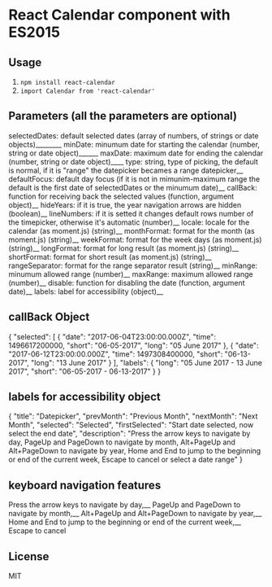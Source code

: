 # React Calendar component with ES2015



## Usage

1. `npm install react-calendar`
2. `import Calendar from 'react-calendar'`

## Parameters (all the parameters are optional)

selectedDates: default selected dates (array of numbers, of strings or date objects)________
minDate: minumum date for starting the calendar (number, string or date object)______
maxDate: maximum date for ending the calendar (number, string or date object)____
type: string, type of picking, the default is normal, if it is "range" the datepicker becames a range datepicker__
defaultFocus: default day focus (if it is not in mimunim-maximum range the default is the first date of selectedDates or the minumum date)__
callBack: function for receiving back the selected values (function, argument object)__
hideYears: if it is true, the year navigation arrows are hidden (boolean)__
lineNumbers: if it is setted it changes default rows number of the timepicker, otherwise it's automatic (number)__
locale: locale for the calendar (as moment.js) (string)__
monthFormat: format for the month (as moment.js)  (string)__
weekFormat: format for the week days (as moment.js)  (string)__
longFormat: format for long result (as moment.js)  (string)__
shortFormat: format for short result (as moment.js)  (string)__
rangeSeparator: format for the range separator result (string)__
minRange: minumum allowed range (number)__
maxRange: maximum allowed range (number)__
disable: function for disabling the date (function, argument date)__
labels: label for accessibility (object)__


## callBack Object
{
  "selected": [
    {
      "date": "2017-06-04T23:00:00.000Z",
      "time": 1496617200000,
      "short": "06-05-2017",
      "long": "05 June 2017"
    },
    {
      "date": "2017-06-12T23:00:00.000Z",
      "time": 1497308400000,
      "short": "06-13-2017",
      "long": "13 June 2017"
    }
  ],
  "labels": {
    "long": "05 June 2017 - 13 June 2017",
    "short": "06-05-2017 - 06-13-2017"
  }
}

## labels for accessibility object

{
  "title": "Datepicker",
  "prevMonth": "Previous Month",
  "nextMonth": "Next Month",
  "selected": "Selected",
  "firstSelected": "Start date selected, now select the end date",
  "description": "Press the arrow keys to navigate by day, PageUp and PageDown to navigate by month, Alt+PageUp and Alt+PageDown to navigate by year, Home and End to jump to the beginning or end of the current week, Escape to cancel or select a date range"
}

## keyboard navigation features
Press the arrow keys to navigate by day,__
PageUp and PageDown to navigate by month,__
Alt+PageUp and Alt+PageDown to navigate by year,__
Home and End to jump to the beginning or end of the current week,__
Escape to cancel


## License

MIT

